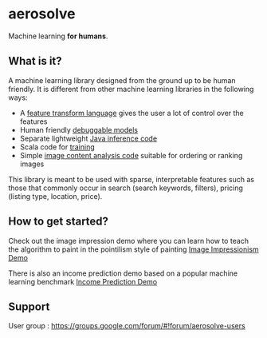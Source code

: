 aerosolve
=========

Machine learning **for humans**.

What is it?
-----------

A machine learning library designed from the ground up to be human friendly.
It is different from other machine learning libraries in the following ways:

  * A [feature transform language](https://github.com/airbnb/aerosolve/tree/master/core/src/main/java/com/airbnb/aerosolve/core/transforms) gives the user a lot of control over the features
  * Human friendly [debuggable models](https://github.com/airbnb/aerosolve/tree/master/core/src/main/java/com/airbnb/aerosolve/core/models)
  * Separate lightweight [Java inference code](https://github.com/airbnb/aerosolve/tree/master/core/src/main/java/com/airbnb/aerosolve/core)
  * Scala code for [training](https://github.com/airbnb/aerosolve/tree/master/training/src/main/scala/com/airbnb/aerosolve/training)
  * Simple [image content analysis code](https://github.com/airbnb/aerosolve/tree/master/core/src/main/java/com/airbnb/aerosolve/core/images) suitable for ordering or ranking images

This library is meant to be used with sparse, interpretable features such as those that commonly occur in search
(search keywords, filters), pricing (listing type, location, price).

How to get started?
-------------------

Check out the image impression demo where you can learn how to teach
the algorithm to paint in the pointilism style of painting
[Image Impressionism Demo](https://github.com/airbnb/aerosolve/tree/master/demo/image_impressionism)

There is also an income prediction demo based on a popular
machine learning benchmark
[Income Prediction Demo](https://github.com/airbnb/aerosolve/tree/master/demo/income_prediction)

Support
-------

User group : https://groups.google.com/forum/#!forum/aerosolve-users
